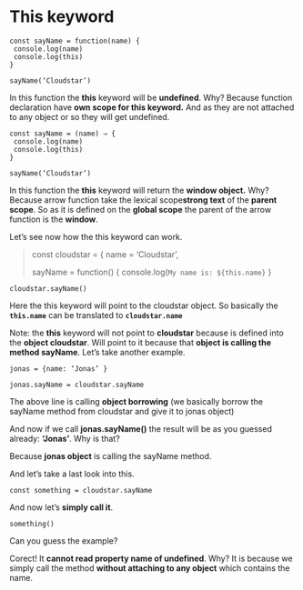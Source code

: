 # This keyword

    const sayName = function(name) {
     console.log(name)
     console.log(this)
    }

    sayName(‘Cloudstar’)

In this function the **this** keyword will be **undefined**. Why? Because function declaration have **own scope for this keyword.** And as they are not attached to any object or so they will get undefined.

    const sayName = (name) ⇒ {
     console.log(name)
     console.log(this)
    }

    sayName(‘Cloudstar’)

In this function the **this** keyword will return the **window object.** Why? Because arrow function take the lexical scope**strong text** of the **parent scope**. So as it is defined on the **global scope** the parent of the arrow function is the **window**.

Let’s see now how the this keyword can work.

> const cloudstar = {
> name = ‘Cloudstar’,
>
> sayName = function() {
> console.log(`My name is: ${this.name}`
> }

    cloudstar.sayName()

Here the this keyword will point to the cloudstar object. So basically the **`this.name`** can be translated to **`cloudstar.name`**

Note: the **this** keyword will not point to **cloudstar** because is defined into the **object cloudstar**. Will point to it because that **object is calling the method sayName**. Let’s take another example.

    jonas = {name: ‘Jonas’ }

    jonas.sayName = cloudstar.sayName

The above line is calling **object borrowing** (we basically borrow the sayName method from cloudstar and give it to jonas object)

And now if we call **jonas.sayName()** the result will be as you guessed already: **‘Jonas’**. Why is that?

Because **jonas object** is calling the sayName method.

And let’s take a last look into this.

    const something = cloudstar.sayName

And now let’s **simply call it**.

    something()

Can you guess the example?

Corect! It **cannot read property name of undefined**. Why? It is because we simply call the method **without attaching to any object** which contains the name.
